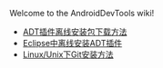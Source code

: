 Welcome to the AndroidDevTools wiki!

* [ADT插件离线安装包下载方法](https://github.com/inferjay/AndroidDevTools/wiki/ADT插件离线安装包下载方法)
* [Eclipse中离线安装ADT插件](https://github.com/inferjay/AndroidDevTools/wiki/Eclipse中离线安装ADT插件)
* [Linux/Unix下Git安装方法](https://github.com/inferjay/AndroidDevTools/wiki/Download-for-Linux-and-Unix)